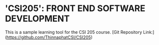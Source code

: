 # 'CSI205': FRONT END SOFTWARE DEVELOPMENT

This is a sample learning tool for the CSI 205 course.
[Git Repository Link:] (https://github.com/ThinnaphatCSI/CSI205)
